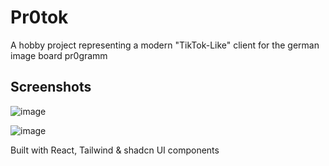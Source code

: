 # Pr0tok

A hobby project representing a modern "TikTok-Like" client for the german image board pr0gramm

## Screenshots

![image](https://github.com/user-attachments/assets/2c1b9161-a03f-4478-846f-0e92be171f92)

![image](https://github.com/user-attachments/assets/e9808224-6b07-4028-920d-b641d930f6b7)

Built with React, Tailwind & shadcn UI components
